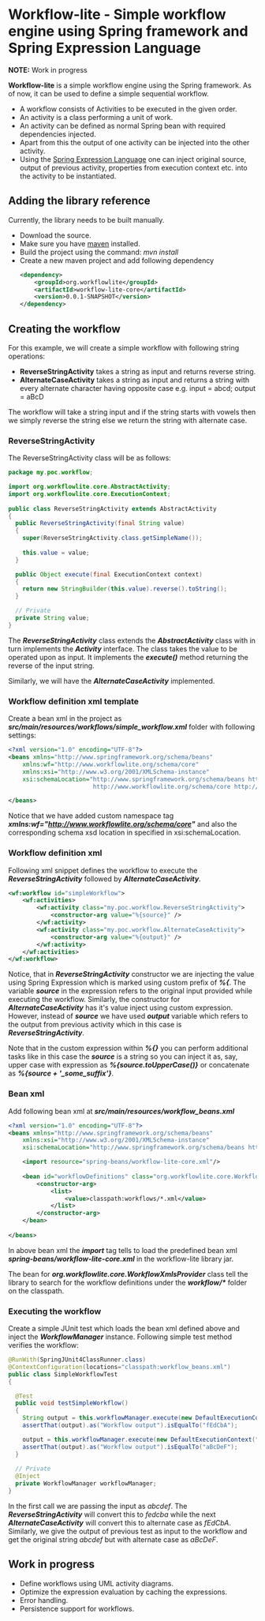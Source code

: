 # Workflow-lite - Simple workflow engine using Spring framework and Spring Expression Language

**NOTE:** Work in progress

**Workflow-lite** is a simple workflow engine using the Spring framework. As of now, it can be used to define a simple sequential workflow. 
* A workflow consists of Activities to be executed in the given order.
* An activity is a class performing a unit of work.
* An activity can be defined as normal Spring bean with required dependencies injected.
* Apart from this the output of one activity can be injected into the other activity.
* Using the [Spring Expression Language](https://docs.spring.io/spring/docs/current/spring-framework-reference/html/expressions.html) one can inject original source, output of previous activity, properties from execution context etc. into the activity to be instantiated.

## Adding the library reference
Currently, the library needs to be built manually.
* Download the source.
* Make sure you have [maven](https://maven.apache.org/) installed.
* Build the project using the command: *mvn install*
* Create a new maven project and add following dependency
  	```xml
  	<dependency>
  		<groupId>org.workflowlite</groupId>
  		<artifactId>workflow-lite-core</artifactId>
  		<version>0.0.1-SNAPSHOT</version>
  	</dependency>
  	```

## Creating the workflow
For this example, we will create a simple workflow with following string operations:
* **ReverseStringActivity** takes a string as input and returns reverse string.
* **AlternateCaseActivity** takes a string as input and returns a string with every alternate character having opposite case e.g. input = abcd; output = aBcD

The workflow will take a string input and if the string starts with vowels then we simply reverse the string else we return the string with alternate case.

### ReverseStringActivity
The ReverseStringActivity class will be as follows:

```java
package my.poc.workflow;

import org.workflowlite.core.AbstractActivity;
import org.workflowlite.core.ExecutionContext;
  
public class ReverseStringActivity extends AbstractActivity
{
  public ReverseStringActivity(final String value)
  {
    super(ReverseStringActivity.class.getSimpleName());
    
	this.value = value;
  }

  public Object execute(final ExecutionContext context)
  {
    return new StringBuilder(this.value).reverse().toString();
  }

  // Private
  private String value;
}
```
   	
The **_ReverseStringActivity_** class extends the **_AbstractActivity_** class with in turn implements the **_Activity_** interface. The class takes the value to be operated upon as input. It implements the **_execute()_** method returning the reverse of the input string.

Similarly, we will have the **_AlternateCaseActivity_** implemented.

### Workflow definition xml template
Create a bean xml in the project as **_src/main/resources/workflows/simple_workflow.xml_** folder with following settings:

```xml
<?xml version="1.0" encoding="UTF-8"?>
<beans xmlns="http://www.springframework.org/schema/beans"
	xmlns:wf="http://www.workflowlite.org/schema/core"
	xmlns:xsi="http://www.w3.org/2001/XMLSchema-instance"
	xsi:schemaLocation="http://www.springframework.org/schema/beans http://www.springframework.org/schema/beans/spring-beans.xsd
						http://www.workflowlite.org/schema/core http://www.workflowlite.org/schema/core/workflow.xsd">

</beans>
```

Notice that we have added custom namespace tag **_xmlns:wf="http://www.workflowlite.org/schema/core"_** and also the corresponding schema xsd location in specified in xsi:schemaLocation.

### Workflow definition xml
Following xml snippet defines the workflow to execute the **_ReverseStringActivity_** followed by **_AlternateCaseActivity_**. 

```xml
<wf:workflow id="simpleWorkflow">
	<wf:activities>
		<wf:activity class="my.poc.workflow.ReverseStringActivity">
			<constructor-arg value="%{source}" />
		</wf:activity>
		<wf:activity class="my.poc.workflow.AlternateCaseActivity">
			<constructor-arg value="%{output}" />
		</wf:activity>
	</wf:activities>
</wf:workflow>
```

Notice, that in **_ReverseStringActivity_** constructor we are injecting the value using Spring Expression which is marked using custom prefix of **_%{_**. The variable **_source_** in the expression refers to the original input provided while executing the workflow. Similarly, the constructor for **_AlternateCaseActivity_** has it's value inject using custom expression. However, instead of **_source_** we have used **_output_** variable which refers to the output from previous activity which in this case is **_ReverseStringActivity_**.

Note that in the custom expression within _**%{}**_ you can perform additional tasks like in this case the **_source_** is a string so you can inject it as, say, upper case with expression as _**%{source.toUpperCase()}**_ or concatenate as _**%{source + '_some_suffix'}**_. 

### Bean xml
Add following bean xml at **_src/main/resources/workflow_beans.xml_**

```xml
<?xml version="1.0" encoding="UTF-8"?>
<beans xmlns="http://www.springframework.org/schema/beans"
	xmlns:xsi="http://www.w3.org/2001/XMLSchema-instance"
	xsi:schemaLocation="http://www.springframework.org/schema/beans http://www.springframework.org/schema/beans/spring-beans.xsd">

	<import resource="spring-beans/workflow-lite-core.xml"/>
	
	<bean id="workflowDefinitions" class="org.workflowlite.core.WorkflowXmlsProvider">
		<constructor-arg>
			<list>
				<value>classpath:workflows/*.xml</value>
			</list>
		</constructor-arg>
	</bean>
	
</beans>
```

In above bean xml the **_import_** tag tells to load the predefined bean xml **_spring-beans/workflow-lite-core.xml_** in the workflow-lite library jar.

The bean for **_org.workflowlite.core.WorkflowXmlsProvider_** class tell the library to search for the workflow definitions under the **_workflow/*_** folder on the classpath.

### Executing the workflow
Create a simple JUnit test which loads the bean xml defined above and inject the **_WorkflowManager_** instance.
Following simple test method verifies the workflow:

```java
@RunWith(SpringJUnit4ClassRunner.class)
@ContextConfiguration(locations="classpath:workflow_beans.xml")
public class SimpleWorkflowTest
{

  @Test
  public void testSimpleWorkflow()
  {
    String output = this.workflowManager.execute(new DefaultExecutionContext("simpleWorkflow"), "abcdef");
    assertThat(output).as("Workflow output").isEqualTo("fEdCbA");

    output = this.workflowManager.execute(new DefaultExecutionContext("simpleWorkflow"), output);
    assertThat(output).as("Workflow output").isEqualTo("aBcDeF");
  }
  
  // Private
  @Inject
  private WorkflowManager workflowManager;
}
```

In the first call we are passing the input as _abcdef_. The **_ReverseStringActivity_** will convert this to _fedcba_ while the next **_AlternateCaseActivity_** will convert this to alternate case as _fEdCbA_. Similarly, we give the output of previous test as input to the workflow and get the original string _abcdef_ but with alternate case as _aBcDeF_. 

## Work in progress
* Define workflows using UML activity diagrams.
* Optimize the expression evaluation by caching the expressions.
* Error handling.
* Persistence support for workflows.
 	